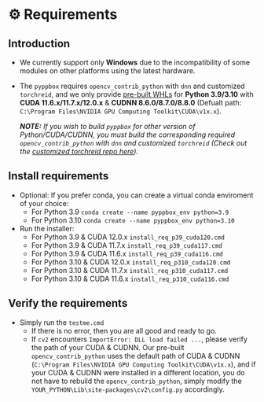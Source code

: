 # ⚙️ Requirements

## Introduction

* We currently support only **Windows** due to the incompatibility of some modules on other platforms using the latest hardware.

* The `pyppbox` requires `opencv_contrib_python` with `dnn` and customized `torchreid`, and we only provide [pre-built WHLs](https://github.com/rathaumons/pyppbox-custpkg) for **Python 3.9/3.10** with **CUDA 11.6.x/11.7.x/12.0.x** & **CUDNN 8.6.0/8.7.0/8.8.0** (Defualt path: `C:\Program Files\NVIDIA GPU Computing Toolkit\CUDA\v1x.x`). 

  ***NOTE:** If you wish to build `pyppbox` for other version of Python/CUDA/CUDNN, you must build the corresponding required `opencv_contrib_python` with `dnn` and customized `torchreid` (Check out the [customized torchreid repo here](https://github.com/rathaumons/torchreid-for-pyppbox)).*

## Install requirements
* Optional: If you prefer conda, you can create a virtual conda enviroment of your choice:
  - For Python 3.9 `conda create --name pyppbox_env python=3.9`
  - For Python 3.10 `conda create --name pyppbox_env python=3.10`
* Run the installer: 
  - For Python 3.9 & CUDA 12.0.x `install_req_p39_cuda120.cmd`
  - For Python 3.9 & CUDA 11.7.x `install_req_p39_cuda117.cmd`
  - For Python 3.9 & CUDA 11.6.x `install_req_p39_cuda116.cmd`
  - For Python 3.10 & CUDA 12.0.x `install_req_p310_cuda120.cmd`
  - For Python 3.10 & CUDA 11.7.x `install_req_p310_cuda117.cmd`
  - For Python 3.10 & CUDA 11.6.x `install_req_p310_cuda116.cmd`

## Verify the requirements
* Simply run the `testme.cmd`
  - If there is no error, then you are all good and ready to go.
  - If `cv2` encounters `ImportError: DLL load failed ...`, please verify the path of your CUDA & CUDNN. Our pre-built `opencv_contrib_python` uses the default path of CUDA & CUDNN (`C:\Program Files\NVIDIA GPU Computing Toolkit\CUDA\v1x.x`), and if your CUDA & CUDNN were installed in a different location, you do not have to rebuild the `opencv_contrib_python`, simply modify the `YOUR_PYTHON\Lib\site-packages\cv2\config.py` accordingly.
